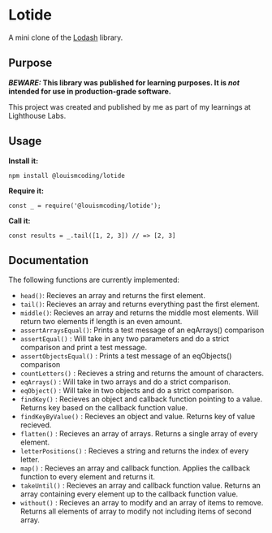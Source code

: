 # Lotide

A mini clone of the [Lodash](https://lodash.com) library.

## Purpose

**_BEWARE:_ This library was published for learning purposes. It is _not_ intended for use in production-grade software.**

This project was created and published by me as part of my learnings at Lighthouse Labs. 

## Usage

**Install it:**

`npm install @louismcoding/lotide`

**Require it:**

`const _ = require('@louismcoding/lotide');`

**Call it:**

`const results = _.tail([1, 2, 3]) // => [2, 3]`

## Documentation

The following functions are currently implemented:

* `head()`: Recieves an array and returns the first element.
* `tail()`: Recieves an array and returns everything past the first element.
* `middle()`: Recieves an array and returns the middle most elements. Will return two elements if length is an even amount. 
* `assertArraysEqual()`: Prints a test message of an eqArrays() comparison
* `assertEqual()` : Will take in any two parameters and do a strict comparison and print a test message.
* `assertObjectsEqual()` : Prints a test message of an eqObjects() comparison
* `countLetters()` : Recieves a string and returns the amount of characters.
* `eqArrays()` : Will take in two arrays and do a strict comparison.
* `eqObject()` : Will take in two objects and do a strict comparison.
* `findKey()` : Recieves an object and callback function pointing to a value. Returns key based on the callback function value.
* `findKeyByValue()` : Recieves an object and value. Returns key of value recieved.
* `flatten()` : Recieves an array of arrays. Returns a single array of every element.
* `letterPositions()` : Recieves a string and returns the index of every letter.
* `map()` : Recieves an array and callback function. Applies the callback function to every element and returns it. 
* `takeUntil()` : Recieves an array and callback function value. Returns an array containing every element up to the callback function value. 
* `without()` : Recieves an array to modify and an array of items to remove. Returns all elements of array to modify not including items of second array. 